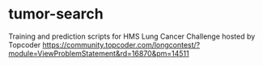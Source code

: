 # tumor-search
Training and prediction scripts for HMS Lung Cancer Challenge hosted by Topcoder
https://community.topcoder.com/longcontest/?module=ViewProblemStatement&rd=16870&pm=14511
